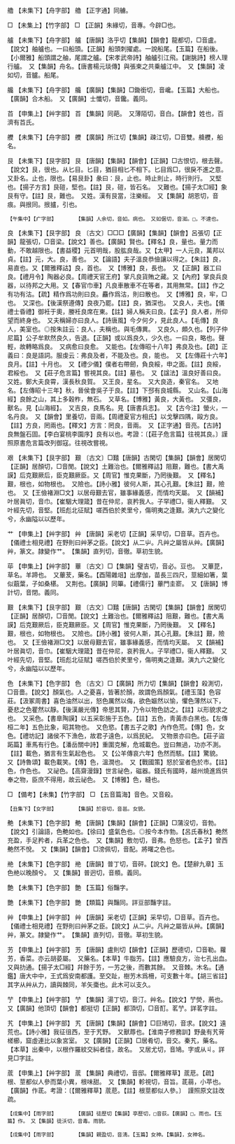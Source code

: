 <!-- { "loadSidebar": true } -->
艪	【未集下】【舟字部】	艪	【正字通】同艣。

□	【未集上】【竹字部】	□	【正韻】朱緣切，音專。今辟□也。

艫	【未集下】【舟字部】	艫	【唐韻】洛乎切【集韻】【韻會】龍都切，□音盧。【說文】舳艫也。一曰船頭。【正韻】船頭刺擢處。一說船尾。【玉篇】在船後。【小爾雅】船頭謂之舳，尾謂之艫。【宋孝武帝詩】舳艫引江飛。【謝朓詩】榜人理行艫。　又【集韻】舟名。【唐書楊元琰傳】與張柬之共乗艫江中。　又【集韻】凌如切，音臚。船尾。

艬	【未集下】【舟字部】	艬	【廣韻】【集韻】□鋤銜切，音巉。【玉篇】大船也。【廣韻】合木船。　又【廣韻】士懺切，音鑱。義同。

苩	【申集上】【艸字部】	苩	【集韻】同葩。　又薄陌切，音白。【韻會】姓也，百濟有苩氏。

艭	【未集下】【舟字部】	艭	【廣韻】所江切【集韻】疎江切，□音雙。舽艭，船名。

艮	【未集下】【艮字部】	艮	【唐韻】【集韻】【韻會】【正韻】□古恨切，根去聲。【說文】艮，很也。从匕目。匕目，猶目相匕不相下。匕目爲□，很戾不進之意。　又卦名。止也，限也。【易艮卦】彖曰：艮，止也。時止則止，時行則行。　又堅也。【揚子方言】艮磑，堅也。【註】艮，磑，皆石名。　又難也。【揚子太□經】象艮有守。【註】艮，難也。　又姓。漢有艮當，注樂經。　又【集韻】胡恩切，音痕。與拫同。拫攎，引也。

	【午集中】【疒字部】		【集韻】人余切，音如。病也。　又如倨切，音洳。□，不達也。

良	【未集下】【艮字部】	良	〔古文〕□□□【廣韻】【集韻】【韻會】呂張切【正韻】龍張切，□音梁。【說文】善也。【廣韻】賢也。【釋名】良，量也。量力而動，不敢越限也。【書益稷】元首明哉，股肱良哉。又【太甲】一人元良，萬邦以貞。【註】元，大。良，善也。　又【論語】夫子溫良恭儉讓以得之。【朱註】良，易直也。又【爾雅釋詁】良，首也。　又【博雅】良，長也。　又【正韻】器工曰良。【禮月令】陶器必良。【周禮天官王府】掌凡良貨賄之藏。又【內府】掌良兵良器，以待邦之大用。又【春官巾車】凡良車散車不在等者，其用無常。【註】作之有功有沽。【疏】精作爲功則曰良。麤作爲沽，則曰散也。　又【博雅】良，牢，□也。　又深也。【後漢祭遵傳】良夜乃罷。【註】良，猶深也。　又良人，夫也。【儀禮士昏禮】御衽于奧，媵衽良席在東。【註】婦人稱夫曰良。【孟子】良人者，所仰望而終身也。　又夫稱婦亦曰良人。【詩唐風】今夕何夕，見此良人。【毛傳】良人，美室也。◎按朱註云：良人，夫稱也。與毛傳異。　又良久，頗久也。【列子仲尼篇】公子牟默然良久，告退。【正韻】或以爲良久，少久也。一曰良，略也。聲輕，故轉略爲良。　又病愈曰良愈。　又能也。【左傳昭十八年】弗良及也。【疏】正義曰：良是語詞。服虔云：弗良及者，不能及也。良，能也。　又【左傳莊十六年】良月。【註】十月也。　又【禮少儀】僕者右帶劒，負良綏，申之面。【註】良綏，君綏也。　又【莊子危言篇】嘗視其良。【註】墓也。　又【諡法】溫良好善曰良。　又姓。鄭大夫良霄，漢長秋良賀。　又王良，星名。　又大良造，秦官名。　又地名。【左傳昭十三年】秋，晉侯會吳子于良。【註】下邳有良城縣。　又山名。【山海經】良餘之山，其上多穀柞，無石。　又草名。【博雅】黃良，大黃也。　又彊良，獸名。見【山海經】。　又吉良，良馬名。見【唐書兵志】。　又【古今注】螢火，一名丹良。　又【韻會】里養切，音兩。【周禮夏官方相氏】以戈擊四隅，毆方良。【註】方良，罔兩也。【釋文】方言：罔良，音兩。　又【正字通】音亮。【古詩】良無盤石固。【李白宴桃李園序】良有以也。考證：〔【莊子危言篇】往視其良。〕謹照原書危言篇改列御寇。往視改嘗視。　 

艰	【未集下】【艮字部】	艱	〔古文〕□囏【唐韻】古閑切【集韻】【韻會】居閑切【正韻】居顏切，□音閒。【說文】土難治也。【爾雅釋詁】阻艱，難也。【書大禹謨】后克艱厥后，臣克艱厥臣。又【周官】惟克果斷，乃罔後艱。　又【釋名】艱，根也，如物根也。　又險也。【詩小雅】彼何人斯，其心孔艱。【朱註】艱，險也。　又【王儉褚淵□文】以居母艱去官，雖事緣義感，而情均天屬。　又【韻補】叶居眞切，音巾。【崔駰大理箴】昔在仲尼，哀矜我人。子罕禮□，衞人釋艱。　又叶經先切，音堅。【班彪北征賦】嗟西伯於羑里兮，傷明夷之逢艱。演九六之變化兮，永幽隘以以歷年。

艹	【申集上】【艸字部】	艸	【唐韻】采老切【正韻】采早切，□音草。百卉也。【儀禮士相見禮】在野則曰艸茅之臣。【說文】从二屮。凡艸之屬皆从艸。【廣韻】艸，篆文。隷變作艹。　【集韻】直列切，音徹。草初生貌。

荜	【申集上】【艸字部】	蓽	〔古文〕□【集韻】璧吉切，音必。豆也。　又蓽菎，草名。羊蹄也。　又蓽茇，藥名。【酉陽雜俎】出摩伽，苗長三四尺，莖細如箸，葉似蕺葉，子如桑椹。　又荆也。【廣韻】同篳。【禮儒行】蓽門圭窬。　又【唐韻】博計切，音閉。義同。

艱	【未集下】【艮字部】	艱	〔古文〕□囏【唐韻】古閑切【集韻】【韻會】居閑切【正韻】居顏切，□音閒。【說文】土難治也。【爾雅釋詁】阻艱，難也。【書大禹謨】后克艱厥后，臣克艱厥臣。又【周官】惟克果斷，乃罔後艱。　又【釋名】艱，根也，如物根也。　又險也。【詩小雅】彼何人斯，其心孔艱。【朱註】艱，險也。　又【王儉褚淵□文】以居母艱去官，雖事緣義感，而情均天屬。　又【韻補】叶居眞切，音巾。【崔駰大理箴】昔在仲尼，哀矜我人。子罕禮□，衞人釋艱。　又叶經先切，音堅。【班彪北征賦】嗟西伯於羑里兮，傷明夷之逢艱。演九六之變化兮，永幽隘以以歷年。

色	【未集下】【色字部】	色	〔古文〕□【廣韻】所力切【集韻】【韻會】殺測切，□音嗇。【說文】顏氣也。人之憂喜，皆著於顏，故謂色爲顏氣。【禮玉藻】色容莊。【汲冢周書】喜色油然以出，怒色厲然以侮，欲色嫗然以愉，懼色薄然以下，憂悲之色瞿然以靜。【後漢嚴光傳】帝思其賢，乃令以物色訪之。【註】以形貌求之也。　又采色。【書臯陶謨】以五采彰施于五色。【註】五色，靑黃赤白黑也。【左傳桓二年】五色比象，昭其物也。　又色慾。【書五子之歌】內作色荒。【傳】色，女色。【禮坊記】諸侯不下漁色，故君子遠色，以爲民紀。　又物景亦曰色。【莊子盜跖篇】車馬有行色。【潘岳關中詩】重圍克解，危城載色。豈曰無過，功亦不測。【註】載色，猶言有生氣起色也。　又【公羊傳哀六年】色然而駭。【註】驚貌。　又【詩魯頌】載色載笑。【傳】色，溫潤也。　又【戰國策】怒於室者色於市。【註】色，作色也。　又祕色。【高齋漫錄】世言祕色，磁器。錢氏有國時，越州燒進爲供奉之物，臣庶不得用，故云祕色。　又【博雅】色，縫也。

□	【備考】【未集】【竹字部】	□	【五音篇海】音色。又音殺。

	【丑集下】【女字部】		【集韻】於容切，音邕。女貌。

艴	【未集下】【色字部】	艴	【唐韻】【集韻】【韻會】【正韻】□蒲沒切，音勃。【說文】引論語，色艴如也。【徐曰】盛氣色也。◎按今本作勃。【呂氏春秋】艴然充盈，手足矜者，兵革之色也。　又【集韻】敷勿切，音弗。色怒也。【孟子】曾西艴然不悅。　又【集韻】【韻會】□滂佩切，音配。將曙之色也。

艵	【未集下】【色字部】	艵	【唐韻】普丁切，音砰。【說文】色。【楚辭九章】玉色艵以晚顏兮。　又【集韻】普迥切，音頩。義同。

艶	【未集下】【色字部】	艶	【玉篇】俗豔字。

艷	【未集下】【色字部】	艷	【類篇】與豔同。詳豆部豔字註。

艸	【申集上】【艸字部】	艸	【唐韻】采老切【正韻】采早切，□音草。百卉也。【儀禮士相見禮】在野則曰艸茅之臣。【說文】从二屮。凡艸之屬皆从艸。【廣韻】艸，篆文。隷變作艹。　【集韻】直列切，音徹。草初生貌。

艻	【申集上】【艸字部】	艻	【唐韻】盧則切【韻會】【正韻】歷德切，□音勒。蘿艻，香菜。亦云胡荽屬。　又藥名。【本草】牛脂艻。【註】應驗良方，治七孔出血。　又與扐通。【揚子太□經】幷餘于艻，一艻之後，而數其餘。　又音棘。木名。【通鑑】唐大中中，王式爲安南都護。至交趾，樹艻木爲柵，可支數十年。【胡三省註】其字从艸从力，讀與棘同，羊矢棗也。此木可以支久。

艼	【申集上】【艸字部】	艼	【集韻】湯丁切，音汀。艸名。【說文】艼熒，葋也。　又【廣韻】他頂切【韻會】都挺切【正韻】都頂切，□音酊。茗艼。詳茗字註。

艽	【申集上】【艸字部】	艽	【唐韻】【集韻】【韻會】□巨鳩切，音求。【說文】遠荒也。【詩小雅】我征徂西，至于艽野。　又獸蓐也。【淮南子修務訓】野彘有艽莦槎櫛，窟虛連比以象宮室。　又【廣韻】【正韻】□居肴切，音交。秦艽，藥名。【本草】出秦中，以根作羅紋交糾者佳，故名。　又居尤切，音鳩。字或从丩。詳見□字註。

菧	【申集上】【艸字部】	菧	【集韻】典禮切，音邸。【爾雅釋草】菧苨。【疏】根、莖都似人參而葉小異，根味甜。　又【集韻】軫視切，音旨。茋蒻，小苹也。【廣韻】作茋。考證：〔【爾雅釋草】菧苨。【註】根莖都似人參。〕　謹照原文註改疏。 

	【戌集中】【雨字部】		【廣韻】徒歷切【集韻】亭歷切，□音荻。【廣韻】□，雨也。【玉篇】作。　又【集韻】徒沃切，音毒。雨貌。

	【戌集中】【雨字部】		【集韻】親盈切，音淸。【玉篇】女神。【集韻】，女神名。

